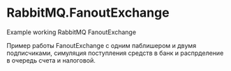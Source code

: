 # RabbitMQ.FanoutExchange
Example working RabbitMQ FanoutExchange

Пример работы FanoutExchange с одним паблишером и двумя подписчиками, симуляция поступления средств в банк и распрделение в очередь счета и налоговой.

